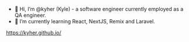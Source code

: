 - 👋 Hi, I’m @kyher (Kyle) - a software engineer currently employed as a QA engineer.
- 🌱 I’m currently learning React, NextJS, Remix and Laravel. 

https://kyher.github.io/

<!---
kyher/kyher is a ✨ special ✨ repository because its `README.md` (this file) appears on your GitHub profile.
You can click the Preview link to take a look at your changes.
--->
